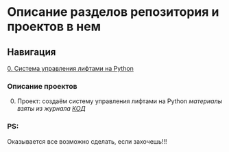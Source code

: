 # Описание разделов репозитория и проектов в нем

## Навигация
[0. Система управления лифтами на Python](https://github.com/Jopel003/python_games_and_challenges/tree/main/0_Game_Elevator)  



### Описание проектов  
0. Проект: создаём систему управления лифтами на Python *материалы взяты из журнала [КОД](https://thecode.media/proekt-sozdayom-sistemu-upravleniya-liftami-na-python/)*


### PS:  
Оказывается все возможно сделать, если захочешь!!!

